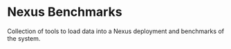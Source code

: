 # Nexus Benchmarks

Collection of tools to load data into a Nexus deployment and benchmarks of the system.
